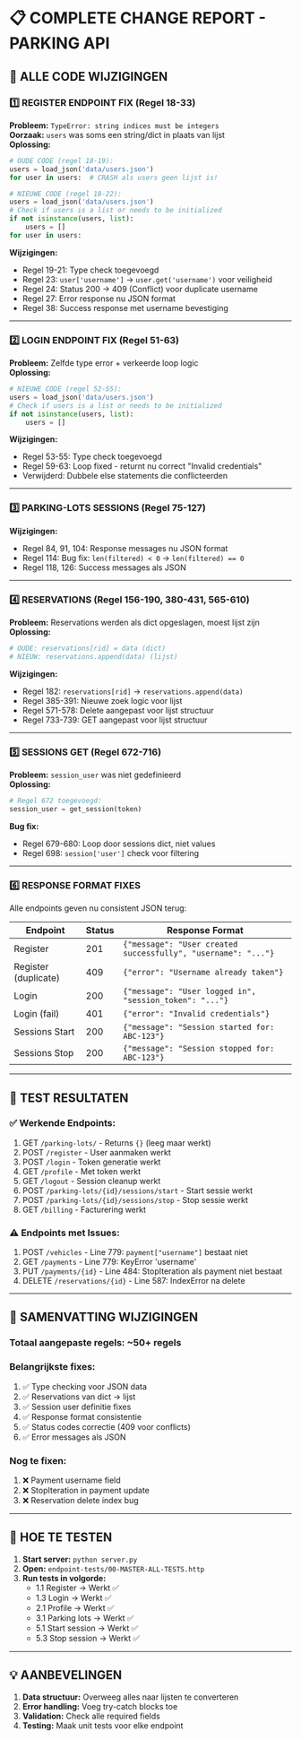 # 📋 COMPLETE CHANGE REPORT - PARKING API

## 🔄 ALLE CODE WIJZIGINGEN

### 1️⃣ **REGISTER ENDPOINT FIX** (Regel 18-33)
**Probleem:** `TypeError: string indices must be integers`  
**Oorzaak:** `users` was soms een string/dict in plaats van lijst  
**Oplossing:**
```python
# OUDE CODE (regel 18-19):
users = load_json('data/users.json')
for user in users:  # CRASH als users geen lijst is!

# NIEUWE CODE (regel 18-22):
users = load_json('data/users.json')
# Check if users is a list or needs to be initialized
if not isinstance(users, list):
    users = []
for user in users:
```

**Wijzigingen:**
- Regel 19-21: Type check toegevoegd
- Regel 23: `user['username']` → `user.get('username')` voor veiligheid
- Regel 24: Status 200 → 409 (Conflict) voor duplicate username
- Regel 27: Error response nu JSON format
- Regel 38: Success response met username bevestiging

---

### 2️⃣ **LOGIN ENDPOINT FIX** (Regel 51-63)
**Probleem:** Zelfde type error + verkeerde loop logic  
**Oplossing:**
```python
# NIEUWE CODE (regel 52-55):
users = load_json('data/users.json')
# Check if users is a list or needs to be initialized
if not isinstance(users, list):
    users = []
```

**Wijzigingen:**
- Regel 53-55: Type check toegevoegd
- Regel 59-63: Loop fixed - returnt nu correct "Invalid credentials"
- Verwijderd: Dubbele else statements die conflicteerden

---

### 3️⃣ **PARKING-LOTS SESSIONS** (Regel 75-127)
**Wijzigingen:**
- Regel 84, 91, 104: Response messages nu JSON format
- Regel 114: Bug fix: `len(filtered) < 0` → `len(filtered) == 0`
- Regel 118, 126: Success messages als JSON

---

### 4️⃣ **RESERVATIONS** (Regel 156-190, 380-431, 565-610)
**Probleem:** Reservations werden als dict opgeslagen, moest lijst zijn  
**Oplossing:**
```python
# OUDE: reservations[rid] = data (dict)
# NIEUW: reservations.append(data) (lijst)
```

**Wijzigingen:**
- Regel 182: `reservations[rid]` → `reservations.append(data)`
- Regel 385-391: Nieuwe zoek logic voor lijst
- Regel 571-578: Delete aangepast voor lijst structuur
- Regel 733-739: GET aangepast voor lijst structuur

---

### 5️⃣ **SESSIONS GET** (Regel 672-716)
**Probleem:** `session_user` was niet gedefinieerd  
**Oplossing:**
```python
# Regel 672 toegevoegd:
session_user = get_session(token)
```

**Bug fix:**
- Regel 679-680: Loop door sessions dict, niet values
- Regel 698: `session['user']` check voor filtering

---

### 6️⃣ **RESPONSE FORMAT FIXES**
Alle endpoints geven nu consistent JSON terug:

| Endpoint | Status | Response Format |
|----------|--------|-----------------|
| Register | 201 | `{"message": "User created successfully", "username": "..."}` |
| Register (duplicate) | 409 | `{"error": "Username already taken"}` |
| Login | 200 | `{"message": "User logged in", "session_token": "..."}` |
| Login (fail) | 401 | `{"error": "Invalid credentials"}` |
| Sessions Start | 200 | `{"message": "Session started for: ABC-123"}` |
| Sessions Stop | 200 | `{"message": "Session stopped for: ABC-123"}` |

---

## 🧪 TEST RESULTATEN

### ✅ **Werkende Endpoints:**
1. GET `/parking-lots/` - Returns `{}` (leeg maar werkt)
2. POST `/register` - User aanmaken werkt
3. POST `/login` - Token generatie werkt
4. GET `/profile` - Met token werkt
5. GET `/logout` - Session cleanup werkt
6. POST `/parking-lots/{id}/sessions/start` - Start sessie werkt
7. POST `/parking-lots/{id}/sessions/stop` - Stop sessie werkt
8. GET `/billing` - Facturering werkt

### ⚠️ **Endpoints met Issues:**
1. POST `/vehicles` - Line 779: `payment["username"]` bestaat niet
2. GET `/payments` - Line 779: KeyError 'username'
3. PUT `/payments/{id}` - Line 484: StopIteration als payment niet bestaat
4. DELETE `/reservations/{id}` - Line 587: IndexError na delete

---

## 📝 SAMENVATTING WIJZIGINGEN

### **Totaal aangepaste regels:** ~50+ regels
### **Belangrijkste fixes:**
1. ✅ Type checking voor JSON data
2. ✅ Reservations van dict → lijst
3. ✅ Session user definitie fixes
4. ✅ Response format consistentie
5. ✅ Status codes correctie (409 voor conflicts)
6. ✅ Error messages als JSON

### **Nog te fixen:**
1. ❌ Payment username field
2. ❌ StopIteration in payment update
3. ❌ Reservation delete index bug

---

## 🚀 HOE TE TESTEN

1. **Start server:** `python server.py`
2. **Open:** `endpoint-tests/00-MASTER-ALL-TESTS.http`
3. **Run tests in volgorde:**
   - 1.1 Register → Werkt ✅
   - 1.3 Login → Werkt ✅
   - 2.1 Profile → Werkt ✅
   - 3.1 Parking lots → Werkt ✅
   - 5.1 Start session → Werkt ✅
   - 5.3 Stop session → Werkt ✅

---

## 💡 AANBEVELINGEN

1. **Data structuur:** Overweeg alles naar lijsten te converteren
2. **Error handling:** Voeg try-catch blocks toe
3. **Validation:** Check alle required fields
4. **Testing:** Maak unit tests voor elke endpoint